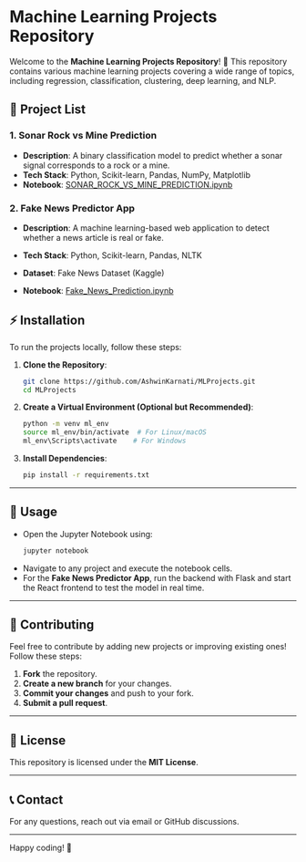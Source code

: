 # Machine Learning Projects Repository

Welcome to the **Machine Learning Projects Repository**! 🚀 This repository contains various machine learning projects covering a wide range of topics, including regression, classification, clustering, deep learning, and NLP.

## 📂 Project List

### 1. **Sonar Rock vs Mine Prediction**

- **Description**: A binary classification model to predict whether a sonar signal corresponds to a rock or a mine.
- **Tech Stack**: Python, Scikit-learn, Pandas, NumPy, Matplotlib
- **Notebook**: [SONAR\_ROCK\_VS\_MINE\_PREDICTION.ipynb](./SONAR_ROCK_VS_MINE_PREDICTION.ipynb)

### 2. **Fake News Predictor App**

- **Description**: A machine learning-based web application to detect whether a news article is real or fake.

- **Tech Stack**: Python, Scikit-learn, Pandas, NLTK

- **Dataset**: Fake News Dataset (Kaggle)

- **Notebook**: [Fake\_News\_Prediction.ipynb](./Fake_News_Prediction.ipynb)

## ⚡ Installation

To run the projects locally, follow these steps:

1. **Clone the Repository**:
   ```bash
   git clone https://github.com/AshwinKarnati/MLProjects.git
   cd MLProjects
   ```
2. **Create a Virtual Environment (Optional but Recommended)**:
   ```bash
   python -m venv ml_env
   source ml_env/bin/activate  # For Linux/macOS
   ml_env\Scripts\activate    # For Windows
   ```
3. **Install Dependencies**:
   ```bash
   pip install -r requirements.txt
   ```

---

## 📌 Usage

- Open the Jupyter Notebook using:
  ```bash
  jupyter notebook
  ```
- Navigate to any project and execute the notebook cells.
- For the **Fake News Predictor App**, run the backend with Flask and start the React frontend to test the model in real time.

---

## 🤝 Contributing

Feel free to contribute by adding new projects or improving existing ones! Follow these steps:

1. **Fork** the repository.
2. **Create a new branch** for your changes.
3. **Commit your changes** and push to your fork.
4. **Submit a pull request**.

---

## 📜 License

This repository is licensed under the **MIT License**.

---

## 📞 Contact

For any questions, reach out via email or GitHub discussions.

---

Happy coding! 🎯

